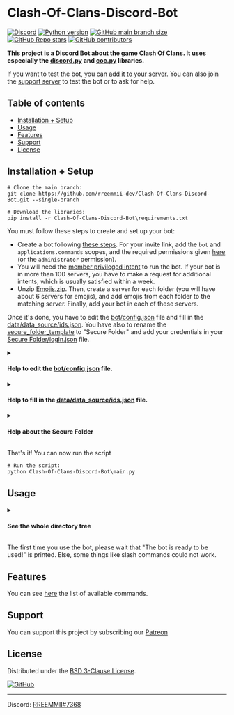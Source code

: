 # Clash-Of-Clans-Discord-Bot


[![Discord](https://img.shields.io/discord/719537805604290650?color=%230000ff&label=Discord&logo=https%3A%2F%2Fdiscord.com%2Fassets%2F2c21aeda16de354ba5334551a883b481.png&logoColor=%2300000000)](https://discord.gg/KQmstPw)
[![Python version](https://img.shields.io/badge/Python-%E2%89%A5%203.8-blue)](https://www.python.org/downloads/)
[![GitHub main branch size](https://img.shields.io/github/size/rreemmii-dev/Clash-Of-Clans-Discord-Bot?branch=main&label=Main%20branch%20size)]()
[![GitHub Repo stars](https://img.shields.io/github/stars/rreemmii-dev/Clash-Of-Clans-Discord-Bot?label=Stars)](https://github.com/rreemmii-dev/Clash-Of-Clans-Discord-Bot/stargazers)
[![GitHub contributors](https://img.shields.io/github/contributors/rreemmii-dev/Clash-Of-Clans-Discord-Bot?label=Contributors)](https://github.com/rreemmii-dev/Clash-Of-Clans-Discord-Bot/graphs/contributors)


**This project is a Discord Bot about the game Clash Of Clans. It uses especially the [discord.py](https://github.com/Rapptz/discord.py) and [coc.py](https://github.com/mathsman5133/coc.py) libraries.**

If you want to test the bot, you can [add it to your server](https://rreemmii-dev.github.io/invite). You can also join the [support server](https://discord.gg/KQmstPw) to test the bot or to ask for help.


## Table of contents

- [Installation + Setup](#installation--setup)
- [Usage](#usage)
- [Features](#features)
- [Support](#support)
- [License](#license)


## Installation + Setup

```shell
# Clone the main branch:
git clone https://github.com/rreemmii-dev/Clash-Of-Clans-Discord-Bot.git --single-branch

# Download the libraries:
pip install -r Clash-Of-Clans-Discord-Bot\requirements.txt
```

You must follow these steps to create and set up your bot:
- Create a bot following [these steps](https://discordpy.readthedocs.io/en/latest/discord.html). For your invite link, add the `bot` and `applications.commands` scopes, and the required permissions given [here](data/data_source/useful.json) (or the `administrator` permission).
- You will need the [member privileged intent](https://discordpy.readthedocs.io/en/latest/intents.html#privileged-intents) to run the bot. If your bot is in more than 100 servers, you have to make a request for additional intents, which is usually satisfied within a week.
- Unzip [Emojis.zip](Emojis.zip). Then, create a server for each folder (you will have about 6 servers for emojis), and add emojis from each folder to the matching server. Finally, add your bot in each of these servers.

Once it's done, you have to edit the [bot/config.json](bot/config.json) file and fill in the [data/data_source/ids.json](data/data_source/ids.json). You have also to rename the [secure_folder_template](secure_folder_template) to "Secure Folder" and add your credentials in your [Secure Folder/login.json](secure_folder_template/login.json) file.

<details>
<summary>

#### Help to edit the [bot/config.json](bot/config.json) file.

</summary>

In this file, you can choose whether to activate or not some parts of the code (e.g. parts using Discord Intents). You have also some initialization of variables to do.

| Field                    | Description                                                                                                                                                       | Requirements                                                                                                                                                                                                                                            |
|--------------------------|-------------------------------------------------------------------------------------------------------------------------------------------------------------------|---------------------------------------------------------------------------------------------------------------------------------------------------------------------------------------------------------------------------------------------------------|
| `main_bot`               | Setting it to `false` will run a beta bot for tests, while setting it to `true` will run your main bot.                                                           | You need two bots to use them as beta and main bots. However, you can only use a main bot, and let `main_bot` at `true`.                                                                                                                                |
| `top_gg`                 | You can interact with the [top.gg](https://top.gg) API to refresh the bot guilds count.                                                                           | You need to register your bot on [top.gg](https://top.gg).                                                                                                                                                                                              |
| `top_gg_webhooks`        | If it's enabled, you will receive a webhook when someone vote for your bot.                                                                                       | You need to register your bot on [top.gg](https://top.gg).<br/>Then, go to https://top.gg/bot/[bot_id]/webhooks and put http://[your_public_ip_address]:8080/topgg_webhook for "Webhook URL". Do not forget to do a port forwarding for your 8080 port. |

</details>

<details>
<summary>

#### Help to fill in the [data/data_source/ids.json](data/data_source/ids.json) file.

</summary>

In this file, you will have to put the ID of each users, roles, servers or channels.

| Field                               | Description                                                                                                                                                                                                     |
|-------------------------------------|-----------------------------------------------------------------------------------------------------------------------------------------------------------------------------------------------------------------|
| Users                               |                                                                                                                                                                                                                 |
| `Creators`                          | List of bot creators ids. It is only used to give an access to some text commands like `dltmsg`. Slash commands for creators are set with the `Bot_creators_only_server`.                                       |
| `Bot`                               | Main bot id.                                                                                                                                                                                                    |
| `Bot_beta`                          | Beta bot id.                                                                                                                                                                                                    |
| Servers                             |                                                                                                                                                                                                                 |
| `Support_server`                    | Support server id. You have some functions only for the support server (e.g. Auto-moderation).                                                                                                                  |
| `Test_server`                       | A test server (slash commands synchronization is faster there). You can put your support server id or another.                                                                                                  |
| `Bot_creators_only_server`          | The server where all the slash commands for bot creators are. Everybody in this server will be able to use the slash commands for creators, so make sure only bot creators are in this server.                  |
| `Emojis_coc_players_related_server` | The server with the emojis that are related to players (Town Halls, Builder Halls, leagues and heroes).                                                                                                         |
| `Emojis_coc_troops_server`          | The server with emojis of troops, spells, siege machines and pets.                                                                                                                                              |
| `Emojis_coc_clans_related_server`   | The server with emojis that are related to clans (war leagues).                                                                                                                                                 |
| `Emojis_coc_remains_server`         | The server with all remaining emojis about Clash Of Clans.                                                                                                                                                      |
| `Emojis_discord_main_server`        | The server with emojis of Discord User Interface.                                                                                                                                                               |
| `Emojis_general_remains_server`     | The server with all remaining emojis.                                                                                                                                                                           |
| Roles                               |                                                                                                                                                                                                                 |
| `Member_role`                       | Member role id. This role will be given to every member of your server (excepted bots). This role must belong to your support server. You can leave this field empty to disable this feature.                   |
| `Staff_role`                        | Staff role id. The auto moderation doesn't apply for members with this role. This role must belong to your support server.                                                                                      |
| Channels                            |                                                                                                                                                                                                                 |
| `Weekly_stats_channel`              | The channel where the bot sends a weekly message with the servers number evolution.                                                                                                                             |
| `Monthly_stats_channel`             | The channel were the bot sends a monthly message about its usage stats.                                                                                                                                         |
| `News_channel`                      | The news channel where announcements about the bot are sent. This channel must belong to your support server.                                                                                                   |
| `Rules_channel`                     | The rules channel of the support server. This channel must belong to your support server.                                                                                                                       |
| `Status_channel`                    | The channel where the bot sends a message when it's connected, and when the cache is loaded.                                                                                                                    |
| `Guilds_bot_log_channel`            | The channel were the bot sends a message when it joins/leaves a server with more than 100 users (bot are not considered as users). For privacy reasons, please put this channel in the server for bot creators. |
| `Dm_bot_log_channel`                | The channel with the logs of messages sent to the bot by DMs. For privacy reasons, please put this channel in the server for bot creators.                                                                      |
| `Votes_channel`                     | The channel where messages are sent when someone vote for the bot on [top.gg](https://top.gg), with a vote counter per user. For privacy reasons, please put this channel in the server for bot creators.       |
| `Welcome_channel`                   | The channel where the bot sends a welcome message when a new member arrives. This channel must belong to your support server.                                                                                   |
| `Secure_folder_backup_channel`      | The channel where the backups of the Secure Folder are sent every week. For privacy reasons, please put this channel in the server for bot creators.                                                            |
| `Events_github_channel`             | The channel where the events from GitHub webhooks will be posted.                                                                                                                                               |


</details>

<details>
<summary>

#### Help about the Secure Folder

</summary>

First, you have to rename the [secure_folder_template](secure_folder_template) to "Secure Folder".

Then, you have to fill in your [Secure Folder/login.json](secure_folder_template/login.json) file with your credentials. You can see in the following table when each field is required, and how to get the credential.

| Field                                        | When is it required ?                                         | How to get it ?                                                     |
|----------------------------------------------|---------------------------------------------------------------|---------------------------------------------------------------------|
| `discord > main`                             | Always Required                                               | Help here: https://discordpy.readthedocs.io/en/latest/discord.html  |
| `discord > beta`                             | Used if `main_bot` is set to `false` in bot/config.json       | Help here: https://discordpy.readthedocs.io/en/latest/discord.html  |
| `clash_of_clans > main > [email / password]` | Always Required                                               | You have to create an account in https://developer.clashofclans.com |
| `clash_of_clans > beta > [email / password]` | Used if `main_bot` is set to `false` in bot/config.json       | You have to create an account in https://developer.clashofclans.com |
| `top_gg > token`                             | Used if `top_gg` is set to `true` in bot/config.json          | Got from https://top.gg/bot/[bot_id]/webhooks                       |
| `top_gg > authorization`                     | Used if `top_gg_webhooks` is set to `true` in bot/config.json | You have to set it in https://top.gg/bot/[bot_id]/webhooks          |

</details>

That's it! You can now run the script

```shell
# Run the script:
python Clash-Of-Clans-Discord-Bot\main.py
```


## Usage

<details>
<summary>

#### See the whole directory tree

</summary>

```
├─ bot/
|  ├─ apis_clients/
|  |  ├─ clash_of_clans.py
|  |  ├─ discord.py
|  |  └─ top_gg.py
|  ├─ core/
|  |  ├─ components/
|  |  |  ├─ buttons/
|  |  |  |  └─ joined_guild_message.py
|  |  |  ├─ select_menus/
|  |  |  |  ├─ auto_roles.py
|  |  |  |  ├─ change_bh_lvl.py
|  |  |  |  ├─ change_clan_super_troops.py
|  |  |  |  ├─ change_player_info_page.py
|  |  |  |  ├─ change_search_clan.py
|  |  |  |  └─ change_th_lvl.py
|  |  ├─ events/
|  |  |  ├─ guild/
|  |  |  |  ├─ guild_join.py
|  |  |  |  └─ guild_remove.py
|  |  |  ├─ member/
|  |  |  |  ├─ member_join.py
|  |  |  |  └─ member_remove.py
|  |  |  ├─ message/
|  |  |  |  └─ message.py
|  |  |  ├─ ready/
|  |  |  |  └─ ready.py
|  |  ├─ slash_commands/
|  |  |  ├─ bot_creators_only/
|  |  |  |  ├─ add_a_bot_id.py
|  |  |  |  ├─ add_reaction_with_id.py
|  |  |  |  ├─ download_emojis.py
|  |  |  |  ├─ find_user_by_id.py
|  |  |  |  ├─ reboot.py
|  |  |  |  ├─ refresh_dbl.py
|  |  |  |  ├─ servers_list.py
|  |  |  |  └─ stats.py
|  |  |  ├─ army_link_analyze.py
|  |  |  ├─ auto_roles.py
|  |  |  ├─ bot_info.py
|  |  |  ├─ buildings_bh.py
|  |  |  ├─ buildings_th.py
|  |  |  ├─ clan_current_war.py
|  |  |  ├─ clan_donations.py
|  |  |  ├─ clan_info.py
|  |  |  ├─ clan_members.py
|  |  |  ├─ clan_super_troops.py
|  |  |  ├─ help.py
|  |  |  ├─ link_coc_account.py
|  |  |  ├─ member_info.py
|  |  |  ├─ player_info.py
|  |  |  └─ search_clan.py
|  ├─ bot.py
|  ├─ config.json
|  ├─ emojis.py
|  └─ functions.py
├─ data/
|  ├─ data_source/
|  |  ├─ clash_of_clans.sqlite
|  |  ├─ ids.json
|  |  ├─ required_permissions.json
|  |  └─ useful.json
|  ├─ clash_of_clans.py
|  ├─ config.py
|  ├─ required_permissions.py
|  ├─ secure_folder.py
|  ├─ useful.py
|  └─ views.py
├─ ressources/
|  ├─ supercell_magic_webfont.ttf
|  └─ welcome.png
├─ secure_folder_template/
|  ├─ linked_accounts.json
|  ├─ login.json
|  ├─ secure.sqlite
|  └─ votes.json
├─ CODE_OF_CONDUCT.md
├─ Commands.md
├─ Emojis.zip
├─ FUNDING.yml
├─ LICENSE
├─ PRIVACY.md
├─ README.md
├─ TERMS.md
├─ main.py
└─ requirements.txt
```

</details>

The first time you use the bot, please wait that "The bot is ready to be used!" is printed. Else, some things like slash commands could not work.


## Features

You can see [here](Commands.md) the list of available commands.


## Support

You can support this project by subscribing our [Patreon](https://www.patreon.com/clash_info)


## License

Distributed under the [BSD 3-Clause License](LICENSE).

[![GitHub](https://img.shields.io/github/license/rreemmii-dev/Clash-Of-Clans-Discord-Bot?label=License)](LICENSE)


---

Discord: [RREEMMII#7368](https://discord.com/channels/@me/490190727612071939)

